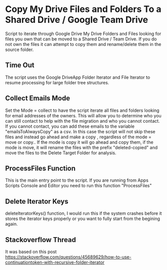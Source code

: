 # Copy My Drive Files and Folders To a Shared Drive / Google Team Drive
Script to iterate through Google Drive My Drive Folders and Files looking for files you own that can be moved to a Shared Drive / Team Drive. If you do not own the files it can attempt to copy them and rename/delete them in the source folder.

## Time Out
The script uses the Google DriveApp Folder Iterator and File Iterator to resume processing for large folder tree structures.   

## Collect Emails Mode
Set the Mode = collect to have the script iterate all files and folders looking for email addresses of the owners. This will allow you to determine who you can still contact to help with the file migration and who you cannot contact. If you cannot contact, you can add these emails to the variable "emailsToAlwaysCopy" as a csv.  In this case the script will not skip these files and instead go ahead and make a copy , regardless of the mode = move or copy..   If the mode is copy it will go ahead and copy them, if the mode is move, it will rename the files with the prefix "deleted-copied" and move the files to the Delete Target Folder for analysis. 

## ProcessFiles Function
This is the main entry point to the script. If you are running from Apps Scripts Console and Editor you need to run this function "ProcessFiles"

## Delete Iterator Keys
deleteIteratorKeys() function, I would run this if the system crashes before it stores the iterator keys properly or you want to fully start from the begining again.

## Stackoverflow Thread
It was based on this post https://stackoverflow.com/questions/45689629/how-to-use-continuationtoken-with-recursive-folder-iterator



